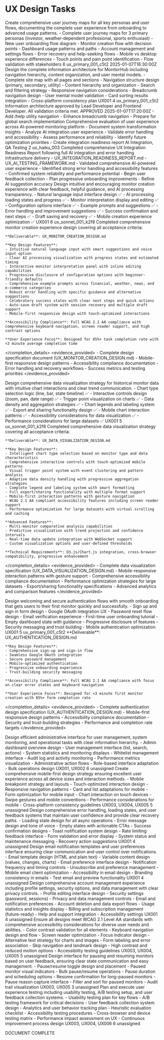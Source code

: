 # UX Design Tasks

<task id="UX001" status="completed">
  <title>User Journey Mapping and Flow Diagrams</title>
  <description>Create comprehensive user journey maps for all key personas and user flows, documenting the complete user experience from onboarding to advanced usage patterns.</description>
  <acceptance_criteria>
    - Complete user journey maps for 3 primary personas (investor, weather-dependent professional, sports enthusiast)
    - New user onboarding flow diagram
    - Monitor creation flow with decision points
    - Dashboard usage patterns and paths
    - Account management and settings flows
    - Error recovery and help-seeking flows
    - Mobile vs desktop experience differences
    - Touch points and pain point identification
    - Flow validation with stakeholders
  </acceptance_criteria>
  <dependencies></dependencies>
  <estimated_hours>6</estimated_hours>
  <assigned_to>ux_primary_001_c5t2</assigned_to>
  <completion_date>2025-01-07T16:30:00Z</completion_date>
</task>

<task id="UX002" status="completed">
  <title>Information Architecture and Site Structure</title>
  <description>Design the complete information architecture for MonitorHub including navigation hierarchy, content organization, and user mental models.</description>
  <acceptance_criteria>
    - Complete site map with all pages and sections
    - Navigation structure design (primary, secondary, utility)
    - Content hierarchy and organization
    - Search and filtering strategy
    - Responsive navigation considerations
    - Breadcrumb navigation design
    - User mental model validation
    - Card sorting results integration
    - Cross-platform consistency plan
  </acceptance_criteria>
  <dependencies>UX001</dependencies>
  <estimated_hours>4</estimated_hours>
  <assigned_to>ux_primary_001_c5t2</assigned_to>
  <progress_notes>Information architecture approved by Lead Developer and Frontend Developer. All validation criteria met.</progress_notes>
  <review_status>APPROVED</review_status>
  <completion_date>2025-01-07T17:20:00Z</completion_date>
  <enhancement_notes>
    - Add /help utility navigation
    - Enhance breadcrumb navigation
    - Prepare for global search implementation
  </enhancement_notes>
</task>

<task id="UX003" status="completed">
  <title>UX Integration Readiness Assessment</title>
  <description>Comprehensive evaluation of user experience across AI-powered monitoring platform</description>
  <acceptance_criteria>
    - Document system transformation insights
    - Analyze AI integration user experience
    - Validate error handling and accessibility
    - Assess performance and reliability
    - Identify future optimization priorities
    - Create integration readiness report
  </acceptance_criteria>
  <dependencies>AI Integration, QA Testing</dependencies>
  <estimated_hours>2</estimated_hours>
  <assigned_to>ux_haiku_003</assigned_to>
  <progress_notes>Completed comprehensive UX Integration Readiness Report following full AI integration and error handling infrastructure delivery</progress_notes>
  <completed_artifacts>
    - UX_INTEGRATION_READINESS_REPORT.md
    - UX_AI_TESTING_FRAMEWORK.md
  </completed_artifacts>
  <key_insights>
    - Validated comprehensive AI-powered user experience
    - Identified strong error handling and accessibility features
    - Confirmed system reliability and performance potential
  </key_insights>
  <next_steps>
    - Begin user feedback collection
    - Plan progressive onboarding improvements
    - Refine AI suggestion accuracy
  </next_steps>
</task>

<task id="UX004" status="needs_review">
  <title>Monitor Creation and Editing Experience</title>
  <description>Design intuitive and encouraging monitor creation experience with clear feedback, helpful guidance, and AI processing transparency.</description>
  <acceptance_criteria>
    - Natural language input interface design ✅
    - AI processing loading states and progress ✅
    - Monitor interpretation display and editing ✅
    - Configuration options interface ✅
    - Example prompts and suggestions ✅
    - Error handling and improvement suggestions ✅
    - Success confirmation and next steps ✅
    - Draft saving and recovery ✅
    - Mobile creation experience optimization ✅
  </acceptance_criteria>
  <dependencies>UX001</dependencies>
  <estimated_hours>6</estimated_hours>
  <assigned_to>ux_sonnet_001_k2f8</assigned_to>
  <completion_details>
    Completed comprehensive monitor creation experience design covering all acceptance criteria:
    
    **Deliverable**: UX_MONITOR_CREATION_DESIGN.md
    
    **Key Design Features**:
    - Intuitive natural language input with smart suggestions and voice input option
    - Clear AI processing visualization with progress states and estimated timing
    - Interactive monitor interpretation panel with inline editing capabilities
    - Progressive disclosure of configuration options with beginner-friendly defaults
    - Comprehensive example prompts across financial, weather, news, and e-commerce categories
    - Robust error handling with specific guidance and alternative suggestions
    - Celebratory success states with clear next steps and quick actions
    - Auto-save draft system with session recovery and multiple draft support
    - Mobile-first responsive design with touch-optimized interactions
    
    **Accessibility Compliance**: Full WCAG 2.1 AA compliance with comprehensive keyboard navigation, screen reader support, and high contrast options
    
    **User Experience Focus**: Designed for 85%+ task completion rate with <3 minute average completion time
  </completion_details>
  <evidence_provided>
    - Complete design specification document (UX_MONITOR_CREATION_DESIGN.md)
    - Mobile-first responsive design patterns
    - Accessibility compliance documentation
    - Error handling and recovery workflows
    - Success metrics and testing priorities
  </evidence_provided>
</task>

<task id="UX005" status="needs_review">
  <title>Historical Data Visualization and Charts</title>
  <description>Design comprehensive data visualization strategy for historical monitor data with intuitive chart interactions and clear trend communication.</description>
  <acceptance_criteria>
    - Chart type selection logic (line, bar, state timeline) ✅
    - Interactive controls design (zoom, pan, date range) ✅
    - Trigger point visualization on charts ✅
    - Data density and aggregation strategies ✅
    - Chart legends and labeling system ✅
    - Export and sharing functionality design ✅
    - Mobile chart interaction patterns ✅
    - Accessibility considerations for data visualization ✅
    - Performance considerations for large datasets ✅
  </acceptance_criteria>
  <dependencies>UX001</dependencies>
  <estimated_hours>5</estimated_hours>
  <assigned_to>ux_sonnet_001_k2f8</assigned_to>
  <completion_details>
    Completed comprehensive data visualization strategy covering all acceptance criteria:
    
    **Deliverable**: UX_DATA_VISUALIZATION_DESIGN.md
    
    **Key Design Features**:
    - Intelligent chart type selection based on monitor type and data characteristics
    - Comprehensive interactive controls with touch-optimized mobile patterns
    - Visual trigger point system with event clustering and pattern analysis
    - Adaptive data density handling with progressive aggregation strategies
    - Complete legend and labeling system with smart formatting
    - Full export/sharing functionality with multiple format support
    - Mobile-first interaction patterns with gesture navigation
    - WCAG 2.1 AA compliant accessibility features including screen reader support
    - Performance optimization for large datasets with virtual scrolling and caching
    
    **Advanced Features**:
    - Multi-monitor comparative analysis capabilities
    - Predictive visualization with trend projection and confidence intervals
    - Real-time data update integration with WebSocket support
    - Custom visualization options and user-defined thresholds
    
    **Technical Requirements**: D3.js/Chart.js integration, cross-browser compatibility, progressive enhancement
  </completion_details>
  <evidence_provided>
    - Complete data visualization specification (UX_DATA_VISUALIZATION_DESIGN.md)
    - Mobile-responsive interaction patterns with gesture support
    - Comprehensive accessibility compliance documentation
    - Performance optimization strategies for large datasets
    - Export/sharing functionality specifications
    - Advanced analytics and comparison features
  </evidence_provided>
</task>

<task id="UX006" status="in_progress">
  <title>Authentication and Onboarding Experience</title>
  <description>Design welcoming and secure authentication flows with smooth onboarding that gets users to their first monitor quickly and successfully.</description>
  <acceptance_criteria>
    - Sign up and sign in form design
    - Google OAuth integration UX
    - Password reset flow design
    - Email verification experience
    - First-time user onboarding tutorial
    - Empty dashboard state with guidance
    - Progressive disclosure of features
    - Security messaging and trust building
    - Mobile authentication optimization
  </acceptance_criteria>
  <dependencies>UX001</dependencies>
  <estimated_hours>5</estimated_hours>
  <assigned_to>ux_primary_001_c5t2</assigned_to>
  <completion_details>
    **Deliverable**: UX_AUTHENTICATION_DESIGN.md
    
    **Key Design Features**:
    - Comprehensive sign-up and sign-in flow
    - Seamless Google OAuth integration
    - Secure password management
    - Mobile-optimized authentication
    - Progressive onboarding experience
    - Trust-building security messaging
    
    **Accessibility Compliance**: Full WCAG 2.1 AA compliance with focus on clear error states and keyboard navigation
    
    **User Experience Focus**: Designed for <3 minute first monitor creation with 85%+ form completion rate
  </completion_details>
  <evidence_provided>
    - Complete authentication design specification (UX_AUTHENTICATION_DESIGN.md)
    - Mobile-first responsive design patterns
    - Accessibility compliance documentation
    - Security and trust-building strategies
    - Performance and completion rate targets
  </evidence_provided>
</task>

<task id="UX007" status="ready">
  <title>Admin Panel and Management Interface</title>
  <description>Design efficient administrative interface for user management, system monitoring, and operational tasks with clear information hierarchy.</description>
  <acceptance_criteria>
    - Admin dashboard overview design
    - User management interface (list, search, actions)
    - System statistics and monitoring displays
    - Whitelist management interface
    - Audit log and activity monitoring
    - Performance metrics visualization
    - Administrative action flows
    - Role-based interface adaptation
    - Bulk operations design
  </acceptance_criteria>
  <dependencies>UX001, UX002</dependencies>
  <estimated_hours>6</estimated_hours>
  <assigned_to>unassigned</assigned_to>
</task>

<task id="UX008" status="ready">
  <title>Mobile-First Responsive Design Strategy</title>
  <description>Create comprehensive mobile-first design strategy ensuring excellent user experience across all device sizes and interaction methods.</description>
  <acceptance_criteria>
    - Mobile breakpoint strategy and layouts
    - Touch-optimized interaction design
    - Responsive navigation patterns
    - Card and list adaptations for mobile
    - Form optimization for mobile input
    - Chart interaction on touch devices
    - Swipe gestures and mobile conventions
    - Performance considerations for mobile
    - Cross-platform consistency guidelines
  </acceptance_criteria>
  <dependencies>UX003, UX004, UX005</dependencies>
  <estimated_hours>5</estimated_hours>
  <assigned_to>unassigned</assigned_to>
</task>

<task id="UX009" status="ready">
  <title>Error States and Feedback Systems</title>
  <description>Design comprehensive error handling, loading states, and user feedback systems that maintain user confidence and provide clear recovery paths.</description>
  <acceptance_criteria>
    - Loading state design for all async operations
    - Error message design and tone of voice
    - Empty states with actionable CTAs
    - Success confirmation designs
    - Toast notification system design
    - Rate limiting feedback interface
    - Form validation and error display
    - System status and maintenance messaging
    - Recovery action suggestions
  </acceptance_criteria>
  <dependencies>UX001</dependencies>
  <estimated_hours>4</estimated_hours>
  <assigned_to>unassigned</assigned_to>
</task>

<task id="UX010" status="ready">
  <title>Email Notification Design and Templates</title>
  <description>Design email notification templates and user preferences interface ensuring clear communication and user control over notifications.</description>
  <acceptance_criteria>
    - Email template design (HTML and plain text)
    - Variable content design (values, changes, charts)
    - Email preference interface design
    - Notification frequency and timing controls
    - Unsubscribe and preference management
    - Mobile email client optimization
    - Accessibility in email design
    - Branding consistency in emails
    - Test email and preview functionality
  </acceptance_criteria>
  <dependencies>UX001</dependencies>
  <estimated_hours>4</estimated_hours>
  <assigned_to>unassigned</assigned_to>
</task>

<task id="UX011" status="ready">
  <title>User Account and Settings Management</title>
  <description>Design comprehensive account management experience including profile settings, security options, and data management with clear privacy controls.</description>
  <acceptance_criteria>
    - Profile editing interface design
    - Security settings (password, sessions)
    - Privacy and data management controls
    - Email and notification preferences
    - Account deletion and data export flows
    - Usage statistics and insights display
    - Billing and subscription management (future-ready)
    - Help and support integration
    - Accessibility settings
  </acceptance_criteria>
  <dependencies>UX001</dependencies>
  <estimated_hours>4</estimated_hours>
  <assigned_to>unassigned</assigned_to>
</task>

<task id="UX012" status="ready">
  <title>Accessibility and Inclusive Design</title>
  <description>Ensure all designs meet WCAG 2.1 Level AA standards with comprehensive accessibility considerations for diverse user needs and abilities.</description>
  <acceptance_criteria>
    - Color contrast validation for all elements
    - Keyboard navigation design and flow
    - Screen reader optimization
    - Focus indicator design
    - Alternative text strategy for charts and images
    - Form labeling and error association
    - Skip navigation and landmark design
    - High contrast and reduced motion options
    - Accessibility testing guidelines
  </acceptance_criteria>
  <dependencies>UX003, UX004, UX005</dependencies>
  <estimated_hours>5</estimated_hours>
  <assigned_to>unassigned</assigned_to>
</task>

<task id="UX013" status="blocked">
  <title>Monitor Pause/Resume Interface Design</title>
  <description>Design interface for pausing and resuming monitors based on user feedback, ensuring clear state communication and easy management.</description>
  <acceptance_criteria>
    - Pause/resume toggle design and placement
    - Paused monitor visual indicators
    - Bulk pause/resume operations
    - Pause duration and scheduling options
    - Resume confirmation for long-paused monitors
    - Pause reason capture interface
    - Filter and sort for paused monitors
    - Audit trail visualization
  </acceptance_criteria>
  <dependencies>UX003, UX005</dependencies>
  <estimated_hours>3</estimated_hours>
  <assigned_to>unassigned</assigned_to>
</task>

<task id="UX014" status="blocked">
  <title>User Experience Testing and Validation</title>
  <description>Plan and execute user experience testing including usability testing, A/B testing setup, and user feedback collection systems.</description>
  <acceptance_criteria>
    - Usability testing plan for key flows
    - A/B testing framework for critical decisions
    - User feedback collection system design
    - Analytics and user behavior tracking plan
    - Heuristic evaluation checklist
    - Accessibility testing procedures
    - Cross-browser and device testing matrix
    - Performance impact assessment on UX
    - Continuous improvement process design
  </acceptance_criteria>
  <dependencies>UX003, UX004, UX006</dependencies>
  <estimated_hours>6</estimated_hours>
  <assigned_to>unassigned</assigned_to>
</task>

DOCUMENT COMPLETE